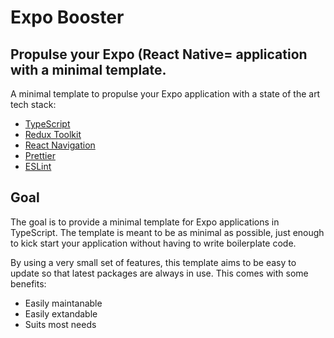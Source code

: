 # Expo Booster

## Propulse your Expo (React Native= application with a minimal template.

A minimal template to propulse your Expo application with a state of the art tech stack:

- [TypeScript](https://www.typescriptlang.org/)
- [Redux Toolkit](https://redux-toolkit.js.org/)
- [React Navigation](https://reactnavigation.org/)
- [Prettier](https://prettier.io/)
- [ESLint](https://eslint.org/)

## Goal

The goal is to provide a minimal template for Expo applications in TypeScript. The template is meant to be as minimal as possible, just enough to kick start your application without having to write boilerplate code.

By using a very small set of features, this template aims to be easy to update so that latest packages are always in use. This comes with some benefits:

- Easily maintanable
- Easily extandable
- Suits most needs
